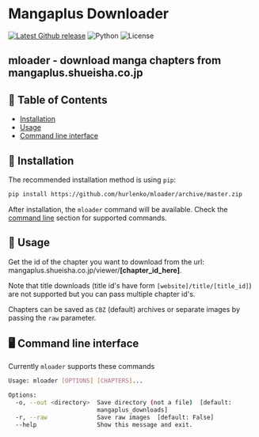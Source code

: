 # Mangaplus Downloader

[![Latest Github release](https://img.shields.io/github/release/hurlenko/mloader.svg)](https://github.com/hurlenko/mloader/releases/latest)
![Python](https://img.shields.io/badge/python-v3.6+-blue.svg)
![License](https://img.shields.io/badge/license-GPLv3-blue.svg)

## **mloader** - download manga chapters from mangaplus.shueisha.co.jp

## 🚩 Table of Contents

- [Installation](#-installation)
- [Usage](#-usage)
- [Command line interface](#%EF%B8%8F-command-line-interface)

## 💾 Installation

The recommended installation method is using `pip`:

```bash
pip install https://github.com/hurlenko/mloader/archive/master.zip
```

After installation, the `mloader` command will be available. Check the [command line](%EF%B8%8F-command-line-interface) section for supported commands.

## 📙 Usage

Get the id of the chapter you want to download from the url: mangaplus.shueisha.co.jp/viewer/**[chapter_id_here]**.

Note that title downloads (title id's have form `[website]/title/[title_id]`) are not supported but you can pass multiple chapter id's.

Chapters can be saved as `CBZ` (default) archives or separate images by passing the `raw` parameter.

## 🖥️ Command line interface

Currently `mloader` supports these commands

```bash
Usage: mloader [OPTIONS] [CHAPTERS]...

Options:
  -o, --out <directory>  Save directory (not a file)  [default:
                         mangaplus_downloads]
  -r, --raw              Save raw images  [default: False]
  --help                 Show this message and exit.
```